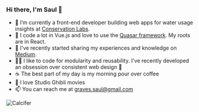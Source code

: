 ### Hi there, I'm Saul 👋

- 🌊 I’m currently a front-end developer building web apps for water usage insights at [Conservation Labs](https://conservationlabs.com/).
- 🌱 I code a lot in Vue.js and love to use the [Quasar framework](https://github.com/quasarframework/quasar). My roots are in React. 
- 🧠 I've recently started sharing my experiences and knowledge on [Medium](https://medium.com/@saulgraves). 
- 🧑‍💻 I like to code for modularity and reusability. I've recently developed an obsession over consistent web design 😬
- ☕️ The best part of my day is my morning pour over coffee
- 🐉 I love Studio Ghibli movies
- 📫 You can reach me at graves.saul@gmail.com

![Calcifer](https://media1.giphy.com/media/yj1TIT6fov8xW/giphy.gif)
